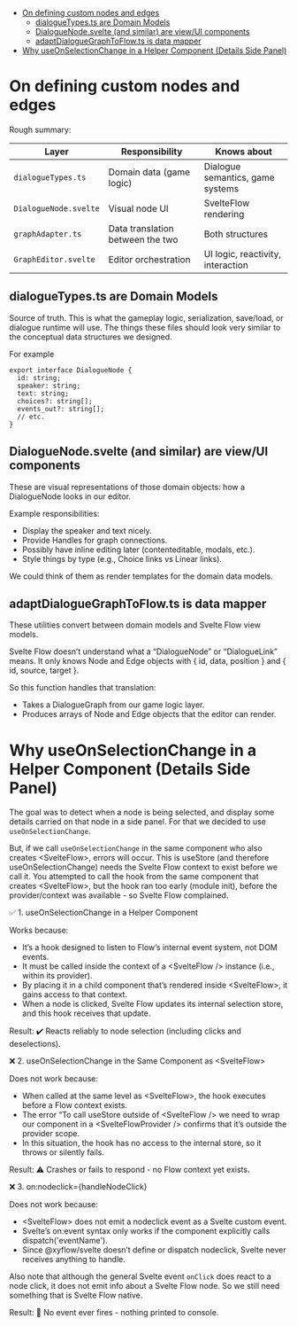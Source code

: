 <!-- TOC -->

- [On defining custom nodes and edges](#on-defining-custom-nodes-and-edges)
    - [dialogueTypes.ts are Domain Models](#dialoguetypests-are-domain-models)
    - [DialogueNode.svelte (and similar) are view/UI components](#dialoguenodesvelte-and-similar-are-viewui-components)
    - [adaptDialogueGraphToFlow.ts is data mapper](#adaptdialoguegraphtoflowts-is-data-mapper)
- [Why useOnSelectionChange in a Helper Component (Details Side Panel)](#why-useonselectionchange-in-a-helper-component-details-side-panel)

<!-- /TOC -->

# On defining custom nodes and edges

Rough summary:

| Layer                 | Responsibility                   | Knows about                       |
| --------------------- | -------------------------------- | --------------------------------- |
| `dialogueTypes.ts`    | Domain data (game logic)         | Dialogue semantics, game systems  |
| `DialogueNode.svelte` | Visual node UI                   | SvelteFlow rendering              |
| `graphAdapter.ts`     | Data translation between the two | Both structures                   |
| `GraphEditor.svelte`  | Editor orchestration             | UI logic, reactivity, interaction |

## dialogueTypes.ts are Domain Models

Source of truth. This is what the gameplay logic, serialization, save/load, or dialogue runtime will use. The things these files should look very similar to the conceptual data structures we designed.

For example
```
export interface DialogueNode {
  id: string;
  speaker: string;
  text: string;
  choices?: string[];
  events_out?: string[];
  // etc.
}
```

## DialogueNode.svelte (and similar) are view/UI components

These are visual representations of those domain objects: how a DialogueNode looks in our editor.

Example responsibilities:

- Display the speaker and text nicely.
- Provide Handles for graph connections.
- Possibly have inline editing later (contenteditable, modals, etc.).
- Style things by type (e.g., Choice links vs Linear links).

We could think of them as render templates for the domain data models.

## adaptDialogueGraphToFlow.ts is data mapper

These utilities convert between domain models and Svelte Flow view models.

Svelte Flow doesn’t understand what a “DialogueNode” or “DialogueLink” means.
It only knows Node and Edge objects with { id, data, position } and { id, source, target }.

So this function handles that translation:

- Takes a DialogueGraph from our game logic layer.
- Produces arrays of Node and Edge objects that the editor can render.

# Why useOnSelectionChange in a Helper Component (Details Side Panel)

The goal was to detect when a node is being selected, and display some details carried on that node in a side panel. For that we decided to use `useOnSelectionChange`.

But, if we call `useOnSelectionChange` in the same component who also creates \<SvelteFlow\>, errors will occur. This is  useStore (and therefore useOnSelectionChange) needs the Svelte Flow context to exist before we call it. You attempted to call the hook from the same component that creates \<SvelteFlow\>, but the hook ran too early (module init), before the provider/context was available - so Svelte Flow complained.

✅ 1. useOnSelectionChange in a Helper Component

Works because:
- It’s a hook designed to listen to Flow’s internal event system, not DOM events.
- It must be called inside the context of a \<SvelteFlow /\> instance (i.e., within its provider).
- By placing it in a child component that’s rendered inside \<SvelteFlow\>, it gains access to that context.
- When a node is clicked, Svelte Flow updates its internal selection store, and this hook receives that update.

Result:
✔️ Reacts reliably to node selection (including clicks and deselections).

❌ 2. useOnSelectionChange in the Same Component as \<SvelteFlow\>

Does not work because:
- When called at the same level as \<SvelteFlow\>, the hook executes before a Flow context exists.
- The error “To call useStore outside of \<SvelteFlow /\> we need to wrap our component in a \<SvelteFlowProvider /\> confirms that it’s outside the provider scope.
- In this situation, the hook has no access to the internal store, so it throws or silently fails.

Result:
⚠️ Crashes or fails to respond - no Flow context yet exists.

❌ 3. on:nodeclick={handleNodeClick}

Does not work because:
- \<SvelteFlow\> does not emit a nodeclick event as a Svelte custom event.
- Svelte’s on:event syntax only works if the component explicitly calls dispatch('eventName').
- Since @xyflow/svelte doesn’t define or dispatch nodeclick, Svelte never receives anything to handle.

Also note that although the general Svelte event `onClick` does react to a node click, it does not emit info about a Svelte Flow node. So we still need something that is Svelte Flow native.

Result:
🚫 No event ever fires - nothing printed to console.